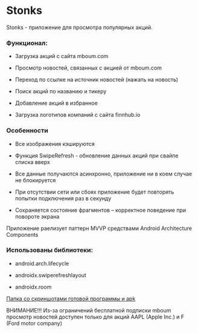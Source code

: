 # Stonks

Stonks - приложение для просмотра популярных акций.

### Функционал:

* Загрузка акций с сайта mboum.com

* Просмотр новостей, связанных с акцией от mboum.com

* Переход по ссылке на источник новостей (нажать на новость)

* Поиск акций по названию и тикеру

* Добавление акций в избранное

* Загрузка логотипов компаний с сайта finnhub.io

### Особенности

* Все изображения кэшируются

* Функция SwipeRefresh - обновление данных акций при свайпе списка вверх

* Все данные получаются асинхронно, приложение ни в коем случае не блокируется

* При отсутствии сети или сбоях приложение будет повторять попытки подключения раз в секунду

* Сохраняется состояние фрагментов – корректное поведение при повороте экрана

Приложение раелизует паттерн MVVP средствами Android Architecture Components

### Использованы библиотеки:

* android.arch.lifecycle

* androidx.swiperefreshlayout

* androidx.room



[Папка со скриншотами готовой программы и apk](https://cloud.mail.ru/public/k2MG/BJPahPkkZ)

ВНИМАНИЕ!!! Из-за ограничений бесплатной подписки mboum просмотр новостей доступен только для акций AAPL (Apple Inc.) и F (Ford motor company)



